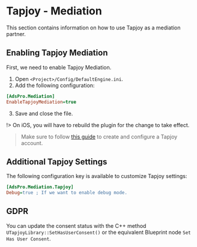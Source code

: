 # Tapjoy - Mediation
This section contains information on how to use Tapjoy as a mediation partner.

## Enabling Tapjoy Mediation
First, we need to enable Tapjoy Mediation. 
1. Open `<Project>/Config/DefaultEngine.ini`.
2. Add the following configuration:
```ini
[AdsPro.Mediation]
EnableTapjoyMediation=true
```
3. Save and close the file.

!> On iOS, you will have to rebuild the plugin for the change to take effect.

> Make sure to follow [this guide](https://developers.google.com/admob/android/mediation/Tapjoy#step_1_set_up_Tapjoy) to create and configure a Tapjoy account.


## Additional Tapjoy Settings
The following configuration key is available to customize Tapjoy settings:
```ini 
[AdsPro.Mediation.Tapjoy]
Debug=true ; If we want to enable debug mode.
```


## GDPR
You can update the consent status with the C++ method `UTapjoyLibrary::SetHasUserConsent()` or the equivalent Blueprint node `Set Has User Consent`.